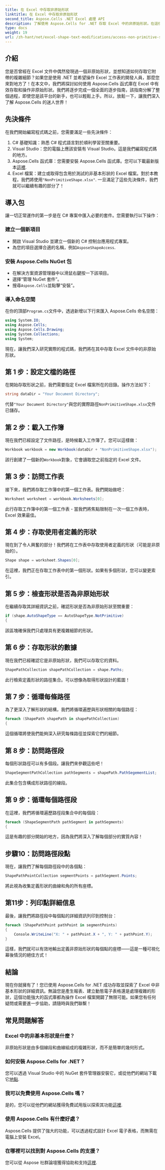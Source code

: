 ```yaml
---
title: 在 Excel 中存取非原始形狀
linktitle: 在 Excel 中存取非原始形狀
second_title: Aspose.Cells .NET Excel 處理 API
description: 了解使用 Aspose.Cells for .NET 存取 Excel 中的非原始形狀。在這份綜合指南中探索逐步方法。
type: docs
weight: 19
url: /zh-hant/net/excel-shape-text-modifications/access-non-primitive-shape-excel/
---
```

## 介紹
您是否曾經在 Excel 文件中偶然發現過一個非原始形狀，並想知道如何存取它附帶的複雜細節？如果您是使用 .NET 並希望操作 Excel 工作表的開發人員，那麼您來對地方了！在本文中，我們將探討如何使用 Aspose.Cells 函式庫在 Excel 中有效存取和操作非原始形狀。我們將逐步完成一個全面的逐步指南，該指南分解了整個過程，即使您是該平台的新手，也可以輕鬆上手。所以，放鬆一下，讓我們深入了解 Aspose.Cells 的迷人世界！
## 先決條件
在我們開始編寫程式碼之前，您需要滿足一些先決條件：
1. C# 基礎知識：熟悉 C# 程式語言對於順利學習至關重要。
2. Visual Studio：您的電腦上應該安裝有 Visual Studio。這是我們編寫程式碼的地方。
3.  Aspose.Cells 函式庫：您需要安裝 Aspose.Cells 函式庫。您可以下載最新版本[這裡](https://releases.aspose.com/cells/net/).
4. Excel 檔案：建立或取得包含用於測試的非基本形狀的 Excel 檔案。對於本教程，我們將使用`"NonPrimitiveShape.xlsx"`.
一旦滿足了這些先決條件，我們就可以繼續有趣的部分了！
## 導入包
讓一切正常運作的第一步是在 C# 專案中匯入必要的套件。您需要執行以下操作：
### 建立一個新項目
- 開啟 Visual Studio 並建立一個新的 C# 控制台應用程式專案。
- 為您的項目選擇合適的名稱，例如`AsposeShapeAccess`.
### 安裝 Aspose.Cells NuGet 包
- 在解決方案資源管理器中以滑鼠右鍵按一下該項目。
- 選擇“管理 NuGet 套件”。
- 搜尋`Aspose.Cells`並點擊“安裝”。
### 導入命名空間
在你的頂部`Program.cs`文件中，透過新增以下行來匯入 Aspose.Cells 命名空間：
```csharp
using System.IO;
using Aspose.Cells;
using Aspose.Cells.Drawing;
using System.Collections;
using System;
```
現在，讓我們深入研究實際的程式碼，我們將在其中存取 Excel 文件中的非原始形狀。
## 第 1 步：設定文檔的路徑
在開始存取形狀之前，我們需要指定 Excel 檔案所在的目錄。操作方法如下：
```csharp
string dataDir = "Your Document Directory";
```
代替`"Your Document Directory"`與您的實際路徑`NonPrimitiveShape.xlsx`文件已儲存。 
## 第 2 步：載入工作簿
現在我們已經設定了文件路徑，是時候載入工作簿了。您可以這樣做：
```csharp
Workbook workbook = new Workbook(dataDir + "NonPrimitiveShape.xlsx");
```
該行創建了一個新的`Workbook`對象，它會讀取您之前指定的 Excel 文件。
## 第 3 步：訪問工作表
接下來，我們將存取工作簿中的第一個工作表。我們開始做吧：
```csharp
Worksheet worksheet = workbook.Worksheets[0];
```
此行存取工作簿中的第一個工作表 - 當我們將焦點限制在一次一個工作表時，Excel 效果最佳。
## 第 4 步：存取使用者定義的形狀
現在到了令人興奮的部分！我們將在工作表中存取使用者定義的形狀（可能是非原始的）。
```csharp
Shape shape = worksheet.Shapes[0];
```
在這裡，我們正在存取工作表中的第一個形狀。如果有多個形狀，您可以變更索引。
## 第 5 步：檢查形狀是否為非原始形狀
在繼續存取其詳細資訊之前，確認形狀是否為非原始形狀至關重要：
```csharp
if (shape.AutoShapeType == AutoShapeType.NotPrimitive)
{
```
該區塊確保我們只處理具有更複雜細節的形狀。
## 第 6 步：存取形狀的數據
現在我們已經確認它是非原始形狀，我們可以存取它的資料。
```csharp
ShapePathCollection shapePathCollection = shape.Paths;
```
此行檢索定義形狀的路徑集合。可以想像為取得形狀設計的藍圖！
## 第 7 步：循環每條路徑
為了更深入了解形狀的結構，我們將循環遍歷與形狀相關的每個路徑：
```csharp
foreach (ShapePath shapePath in shapePathCollection)
{
```
這個循環將使我們能夠深入研究每條路徑並探索它們的細節。
## 第 8 步：訪問路徑段
每個形狀路徑可以有多個段。讓我們來參觀這些吧！
```csharp
ShapeSegmentPathCollection pathSegments = shapePath.PathSegementList;
```
此集合包含構成形狀路徑的線段。
## 第 9 步：循環每個路徑段
在這裡，我們將循環遍歷路徑段集合中的每個段：
```csharp
foreach (ShapeSegmentPath pathSegment in pathSegments)
{
```
這是有趣的部分開始的地方，因為我們將深入了解每個部分的實質內容！
## 步驟10：訪問路徑段點
現在，讓我們了解每個路徑段中的各個點：
```csharp
ShapePathPointCollection segmentPoints = pathSegment.Points;
```
將此視為收集定義形狀的曲線和角的所有座標。
## 第11步：列印點詳細信息
最後，讓我們將路徑段中每個點的詳細資訊列印到控制台：
```csharp
foreach (ShapePathPoint pathPoint in segmentPoints)
{
    Console.WriteLine("X: " + pathPoint.X + ", Y: " + pathPoint.Y);
}
```
這樣，我們就可以有效地輸出定義非原始形狀的每個點的座標——這是一種可視化幕後情況的絕佳方式！
## 結論
現在你就擁有了！您已使用 Aspose.Cells for .NET 成功存取並探索了 Excel 中非基本形狀的詳細資訊。無論您是產生報表、建立動態電子表格還是處理複雜的形狀，這個功能強大的函式庫都為操作 Excel 檔案開闢了無限可能。如果您有任何疑問或需要進一步協助，請隨時與我們聯繫！
## 常見問題解答
### Excel 中的非基本形狀是什麼？
非原始形狀是由多個線段和曲線組成的複雜形狀，而不是簡單的幾何形式。
### 如何安裝 Aspose.Cells for .NET？
您可以透過 Visual Studio 中的 NuGet 套件管理器安裝它，或從他們的網站下載它[地點](https://releases.aspose.com/cells/net/).
### 我可以免費使用 Aspose.Cells 嗎？
是的，您可以從他們的網站獲得免費試用版以探索其功能[這裡](https://releases.aspose.com/).
### 使用 Aspose.Cells 有什麼好處？
Aspose.Cells 提供了強大的功能，可以透過程式設計 Excel 電子表格，而無需在電腦上安裝 Excel。
### 在哪裡可以找到對 Aspose.Cells 的支援？
您可以從 Aspose 社群論壇獲得協助和支持[這裡](https://forum.aspose.com/c/cells/9).